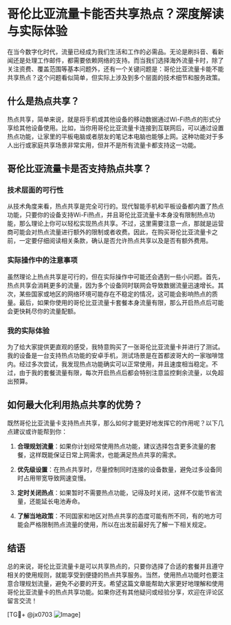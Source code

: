# 哥伦比亚流量卡能否共享热点？深度解读与实际体验

在当今数字化时代，流量已经成为我们生活和工作的必需品。无论是刷抖音、看新闻还是处理工作邮件，都需要依赖网络的支持。而当我们选择海外流量卡时，除了关注资费、覆盖范围等基本问题外，还有一个关键问题是：哥伦比亚流量卡能不能共享热点？这个问题看似简单，但实际上涉及到多个层面的技术细节和服务政策。

## 什么是热点共享？

热点共享，简单来说，就是将手机或其他设备的移动数据通过Wi-Fi热点的形式分享给其他设备使用。比如，当你用哥伦比亚流量卡连接到互联网后，可以通过设置热点功能，让家里的平板电脑或者朋友的笔记本电脑也能够上网。这种功能对于多人出行或家庭共享场景非常实用，但并不是所有流量卡都支持这一功能。

## 哥伦比亚流量卡是否支持热点共享？

### 技术层面的可行性
从技术角度来看，热点共享是完全可行的。现代智能手机和平板设备都内置了热点功能，只要你的设备支持Wi-Fi热点，并且哥伦比亚流量卡本身没有限制热点功能，那么理论上你可以轻松实现热点共享。不过，这里需要注意一点，那就是运营商可能会对热点流量进行额外的限制或者收费。因此，在购买哥伦比亚流量卡之前，一定要仔细阅读相关条款，确认是否允许热点共享以及是否有额外费用。

### 实际操作中的注意事项
虽然理论上热点共享是可行的，但在实际操作中可能还会遇到一些小问题。首先，热点共享会消耗更多的流量，因为多个设备同时联网会导致数据流量迅速增长。其次，某些国家或地区的网络环境可能存在不稳定的情况，这可能会影响热点的质量。最后，如果你使用的哥伦比亚流量卡套餐本身流量有限，那么开启热点后可能会更快耗尽你的流量配额。

### 我的实际体验
为了给大家提供更直观的感受，我特意购买了一张哥伦比亚流量卡并进行了测试。我的设备是一台支持热点功能的安卓手机，测试场景是在首都波哥大的一家咖啡馆内。经过多次尝试，我发现热点功能确实可以正常使用，并且速度相当稳定。不过，由于我的套餐流量有限，每次开启热点后都会特别注意监控剩余流量，以免超出预算。

## 如何最大化利用热点共享的优势？

既然哥伦比亚流量卡支持热点共享，那么如何才能更好地发挥它的作用呢？以下几点建议或许能帮到你：

1. **合理规划流量**：如果你计划经常使用热点功能，建议选择包含更多流量的套餐，这样既能保证日常上网需求，也能满足热点共享的需求。
   
2. **优先级设置**：在热点共享时，尽量控制同时连接的设备数量，避免过多设备同时占用带宽导致网速变慢。

3. **定时关闭热点**：如果暂时不需要热点功能，记得及时关闭，这样不仅能节省流量，还能延长电池寿命。

4. **了解当地政策**：不同国家和地区对热点共享的态度可能有所不同，有的地方可能会严格限制热点流量的使用，所以在出发前最好先了解一下相关规定。

## 结语

总的来说，哥伦比亚流量卡是可以共享热点的，只要你选择了合适的套餐并且遵守相关的使用规则，就能享受到便捷的热点共享服务。当然，使用热点功能时也要注意合理规划流量，避免不必要的开支。希望这篇文章能帮助大家更好地理解和使用哥伦比亚流量卡的热点共享功能。如果你还有其他疑问或经验分享，欢迎在评论区留言交流！

[TG💪+ @jx0703 ![Image](https://github.com/user-attachments/assets/dbca1d08-cadb-493c-b0ec-ad6f7a83f270)]